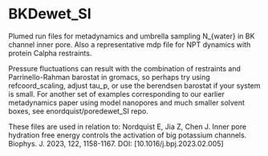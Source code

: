 # BKDewet_SI
Plumed run files for metadynamics and umbrella sampling N_{water} in BK channel inner pore.
Also a representative mdp file for NPT dynamics with protein Calpha restraints.

Pressure fluctuations can result with the combination of restraints and Parrinello-Rahman barostat in
gromacs, so perhaps try using refcoord_scaling, adjust tau_p, or use the berendsen barostat if your system
is small. For another set of examples corresponding to our earlier metadynamics paper using
model nanopores and much smaller solvent boxes, see enordquist/poredewet_SI repo.

These files are used in relation to:
Nordquist E, Jia Z, Chen J. Inner pore hydration free energy controls the activation of big potassium channels. Biophys. J. 2023, 122, 1158-1167. DOI: [10.1016/j.bpj.2023.02.005]
